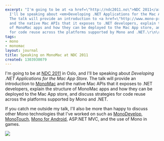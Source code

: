 ```yaml
---
excerpt: "I'm going to be at <a href=\"http://ndc2011.no\">NDC 2011</a> in Oslo, and
  I'll be speaking about <em>Developing .NET Applications for the Mac App Store</em>.
  The talk will provide an introduction to <a href=\"http://www.mono-project.com/MonoMac\">MonoMac</a>
  and the native Mac APIs that it exposes to .NET developers, explain the structure
  of MonoMac apps and how they can be deployed to the Mac App store, and discuss strategies
  for code reuse across the platforms supported by Mono and .NET.\r\n\r\n"
tags:
- mono
- monomac
layout: journal
title: Speaking on MonoMac at NDC 2011
created: 1303930079
---
```

I'm going to be at <a href="http://ndc2011.no">NDC 2011</a> in Oslo, and I'll be speaking about <em>Developing .NET Applications for the Mac App Store</em>. The talk will provide an introduction to <a href="http://www.mono-project.com/MonoMac">MonoMac</a> and the native Mac APIs that it exposes to .NET developers, explain the structure of MonoMac apps and how they can be deployed to the Mac App store, and discuss strategies for code reuse across the platforms supported by Mono and .NET.

If you catch me outside my talk, I'll also be more than happy to discuss other Mono technologies that I've worked on such as <a href="http://monodevelop.com">MonoDevelop</a>, <a href="http://monotouch.net">MonoTouch</a>, <a href="http://mono-android.net">Mono for Android</a>, ASP.NET MVC, and the use of Mono in games.

<a href="http://ndc2011.no"><img src="https://mhut.ch/files/images/ndc2011_logo.jpg" style="display:block;margin-left:auto;margin-right:auto;" /></a>
